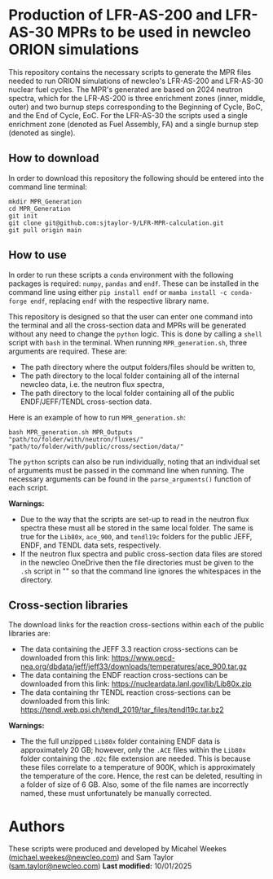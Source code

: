 # Production of LFR-AS-200 and LFR-AS-30 MPRs to be used in newcleo ORION simulations
This repository contains the necessary scripts to generate the MPR files needed to run ORION simulations of newcleo's LFR-AS-200 and LFR-AS-30 nuclear fuel cycles. The MPR's generated are based on 2024 neutron spectra, which for the LFR-AS-200 is three enrichment zones (inner, middle, outer) and two burnup steps corresponding to the Beginning of Cycle, BoC, and the End of Cycle, EoC. For the LFR-AS-30 the scripts used a single enrichment zone (denoted as Fuel Assembly, FA) and a single burnup step (denoted as single).

## How to download
In order to download this repository the following should be entered into the command line terminal:
```
mkdir MPR_Generation
cd MPR_Generation
git init
git clone git@github.com:sjtaylor-9/LFR-MPR-calculation.git
git pull origin main
```

## How to use
In order to run these scripts a ```conda``` environment with the following packages is required: ```numpy```, ```pandas``` and ```endf```. These can be installed in the command line using either ```pip install endf``` or ```mamba install -c conda-forge endf```, replacing ```endf``` with the respective library name.

This repository is designed so that the user can enter one command into the terminal and all the cross-section data and MPRs will be generated without any need to change the ```python``` logic. This is done by calling a ```shell``` script with ```bash``` in the terminal. When running ```MPR_generation.sh```, three arguments are required. These are:
- The path directory where the output folders/files should be written to,
- The path directory to the local folder containing all of the internal newcleo data, i.e. the neutron flux spectra,
- The path directory to the local folder containing all of the public ENDF/JEFF/TENDL cross-section data.

Here is an example of how to run ```MPR_generation.sh```:
```
bash MPR_generation.sh MPR_Outputs "path/to/folder/with/neutron/fluxes/" "path/to/folder/with/public/cross/section/data/"
```

The ```python``` scripts can also be run individually, noting that an individual set of arguments must be passed in the command line when running. The necessary arguments can be found in the ```parse_arguments()``` function of each script.

**Warnings:**
- Due to the way that the scripts are set-up to read in the neutron flux spectra these must all be stored in the same local folder. The same is true for the ```Lib80x```, ```ace_900```, and ```tendl19c``` folders for the public JEFF, ENDF, and TENDL data sets, respectively.
- If the neutron flux spectra and public cross-section data files are stored in the newcleo OneDrive then the file directories must be given to the ```.sh``` script in "" so that the command line ignores the whitespaces in the directory.

## Cross-section libraries
The download links for the reaction cross-sections within each of the public libraries are: 
- The data containing the JEFF 3.3 reaction cross-sections can be downloaded from this link: https://www.oecd-nea.org/dbdata/jeff/jeff33/downloads/temperatures/ace_900.tar.gz
- The data containing the ENDF reaction cross-sections can be downloaded from this link: https://nucleardata.lanl.gov/lib/Lib80x.zip
- The data containing thr TENDL reaction cross-sections can be downloaded from this link: https://tendl.web.psi.ch/tendl_2019/tar_files/tendl19c.tar.bz2

**Warnings:**
- The the full unzipped ```Lib80x``` folder containing ENDF data is approximately 20 GB; however, only the ```.ACE``` files within the ```Lib80x``` folder containing the ```.02c``` file extension are needed. This is because these files correlate to a temperature of 900K, which is approximately the temperature of the core. Hence, the rest can be deleted, resulting in a folder of size of 6 GB. Also, some of the file names are incorrectly named, these must unfortunately be manually corrected.

# Authors
These scripts were produced and developed by Micahel Weekes (michael.weekes@newcleo.com) and Sam Taylor (sam.taylor@newcleo.com) **Last modified:** 10/01/2025



